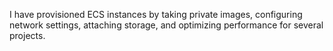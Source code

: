I have provisioned ECS instances by taking private images, configuring network settings, attaching storage, and optimizing performance for several projects.